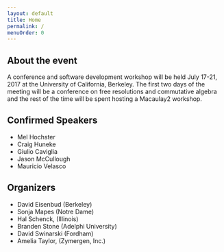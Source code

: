 ```yaml
---
layout: default
title: Home
permalink: /
menuOrder: 0
---
```


## About the event

A conference and software development workshop will be held July 17-21, 2017 at the University of California, Berkeley. The first two days of the meeting will be a conference on free resolutions and commutative algebra and the rest of the time will be spent hosting a Macaulay2 workshop.

## Confirmed Speakers

* Mel Hochster
* Craig Huneke
* Giulio Caviglia
* Jason McCullough
* Mauricio Velasco

## Organizers

* David Eisenbud (Berkeley)
* Sonja Mapes (Notre Dame)
* Hal Schenck, (Illinois)
* Branden Stone (Adelphi University)
* David Swinarski (Fordham)
* Amelia Taylor, (Zymergen, Inc.)




